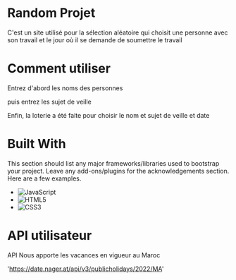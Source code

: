 
# Random Projet

C'est un site utilisé pour la sélection aléatoire qui choisit une personne avec son travail et le jour où il se demande de soumettre le travail

# Comment utiliser

Entrez d'abord les noms des personnes

puis entrez les sujet de veille

Enfin, la loterie a été faite pour choisir le nom et sujet de veille et date

# Built With

This section should list any major frameworks/libraries used to bootstrap your project. Leave any add-ons/plugins for the acknowledgements section. Here are a few examples.


* ![JavaScript](https://img.shields.io/badge/JavaScript-323330?style=for-the-badge&logo=javascript&logoColor=F7DF1E)
* ![HTML5](https://img.shields.io/badge/html5-%23E34F26.svg?style=for-the-badge&logo=html5&logoColor=white)
* ![CSS3](https://img.shields.io/badge/css3-%231572B6.svg?style=for-the-badge&logo=css3&logoColor=white)

# API utilisateur

API Nous apporte les vacances en vigueur au Maroc

'https://date.nager.at/api/v3/publicholidays/2022/MA'
